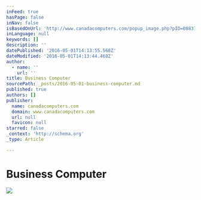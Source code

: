 ```yaml
---
inFeed: true
hasPage: false
inNav: false
isBasedOnUrl: 'http://www.canadacomputers.com/popup_image.php?pID=088379&sid=q1rsi46qep6rm3v03r94isom24'
inLanguage: null
keywords: []
description: ''
datePublished: '2016-05-01T14:13:55.568Z'
dateModified: '2016-05-01T14:13:44.468Z'
author:
  - name: ''
    url: ''
title: Business Computer
sourcePath: _posts/2016-05-01-business-computer.md
published: true
authors: []
publisher:
  name: canadacomputers.com
  domain: www.canadacomputers.com
  url: null
  favicon: null
starred: false
_context: 'http://schema.org'
_type: Article

---
```

# Business Computer
![](https://s3-us-west-2.amazonaws.com/the-grid-img/p/d6f13c67cf6fe5b397995d8fcbaeec4ea7976daf.jpg)